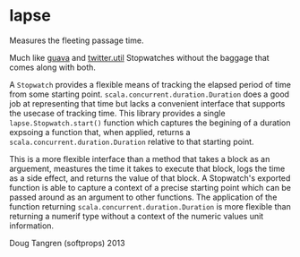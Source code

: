 # lapse

Measures the fleeting passage time.

Much like [guava](http://docs.guava-libraries.googlecode.com/git/javadoc/com/google/common/base/Stopwatch.html) and [twitter.util](https://github.com/twitter/util/blob/master/util-core/src/main/scala/com/twitter/util/Stopwatch.scala) Stopwatches without the baggage that comes along with both.

A `Stopwatch` provides a flexible means of tracking the elapsed period of time from some starting point. `scala.concurrent.duration.Duration` does a good job at representing that time but lacks a convenient interface that supports the usecase of tracking time. This library provides a single `lapse.Stopwatch.start()` function which captures the begining of a duration expsoing a function that, when applied, returns a `scala.concurrent.duration.Duration` relative to that starting point. 

This is a more flexible interface than a method that takes a block as an arguement, meastures the time it takes to execute that block, logs the time as a side effect, and returns the value of that block. A Stopwatch's exported function is able to capture a context of a precise starting point which can be passed around as an argument to other functions. The application of the function returning `scala.concurrent.duration.Duration` is more flexible than returning a numerif type without a context of the numeric values unit information.


Doug Tangren (softprops) 2013
